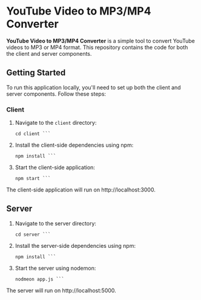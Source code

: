 # YouTube Video to MP3/MP4 Converter

**YouTube Video to MP3/MP4 Converter** is a simple tool to convert YouTube videos to MP3 or MP4 format. This repository contains the code for both the client and server components.

## Getting Started

To run this application locally, you'll need to set up both the client and server components. Follow these steps:

### Client

1. Navigate to the `client` directory:

   ```shell
   cd client ```

2. Install the client-side dependencies using npm:



   ```shell
   npm install ```

3. Start the client-side application:


   ```shell
   npm start ```

The client-side application will run on http://localhost:3000.

## Server
1. Navigate to the server directory:


   ```shell
   cd server ```

2. Install the server-side dependencies using npm:


   ```shell
   npm install ```

3. Start the server using nodemon:


   ```shell
   nodmeon app.js ```

The server will run on http://localhost:5000.


